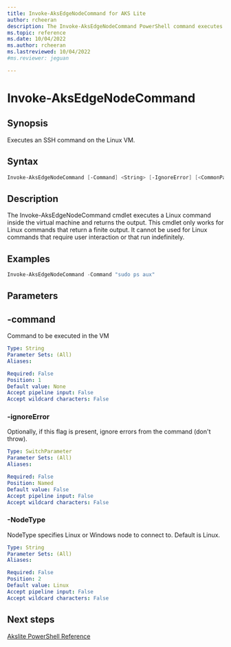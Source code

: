 ```yaml
---
title: Invoke-AksEdgeNodeCommand for AKS Lite
author: rcheeran
description: The Invoke-AksEdgeNodeCommand PowerShell command executes an SSH command on the Linux VM.
ms.topic: reference
ms.date: 10/04/2022
ms.author: rcheeran 
ms.lastreviewed: 10/04/2022
#ms.reviewer: jeguan

---
```


# Invoke-AksEdgeNodeCommand

## Synopsis

Executes an SSH command on the Linux VM.

## Syntax

```powershell
Invoke-AksEdgeNodeCommand [-Command] <String> [-IgnoreError] [<CommonParameters>]
```

## Description

The Invoke-AksEdgeNodeCommand cmdlet executes a Linux command inside the virtual machine and returns the output.
This cmdlet only works for Linux commands that return a finite output.
It cannot be used for Linux commands that require user interaction or that run indefinitely.

## Examples

```powershell
Invoke-AksEdgeNodeCommand -Command "sudo ps aux"
```

## Parameters

## -command
Command to be executed in the VM

```yaml
Type: String
Parameter Sets: (All)
Aliases:

Required: False
Position: 1
Default value: None
Accept pipeline input: False
Accept wildcard characters: False
```

### -ignoreError
Optionally, if this flag is present, ignore errors from the command (don't throw).

```yaml
Type: SwitchParameter
Parameter Sets: (All)
Aliases:

Required: False
Position: Named
Default value: False
Accept pipeline input: False
Accept wildcard characters: False
```

### -NodeType
NodeType specifies Linux or Windows node to connect to.
Default is Linux.

```yaml
Type: String
Parameter Sets: (All)
Aliases:

Required: False
Position: 2
Default value: Linux
Accept pipeline input: False
Accept wildcard characters: False
```
## Next steps

[Akslite PowerShell Reference](./index.md)
